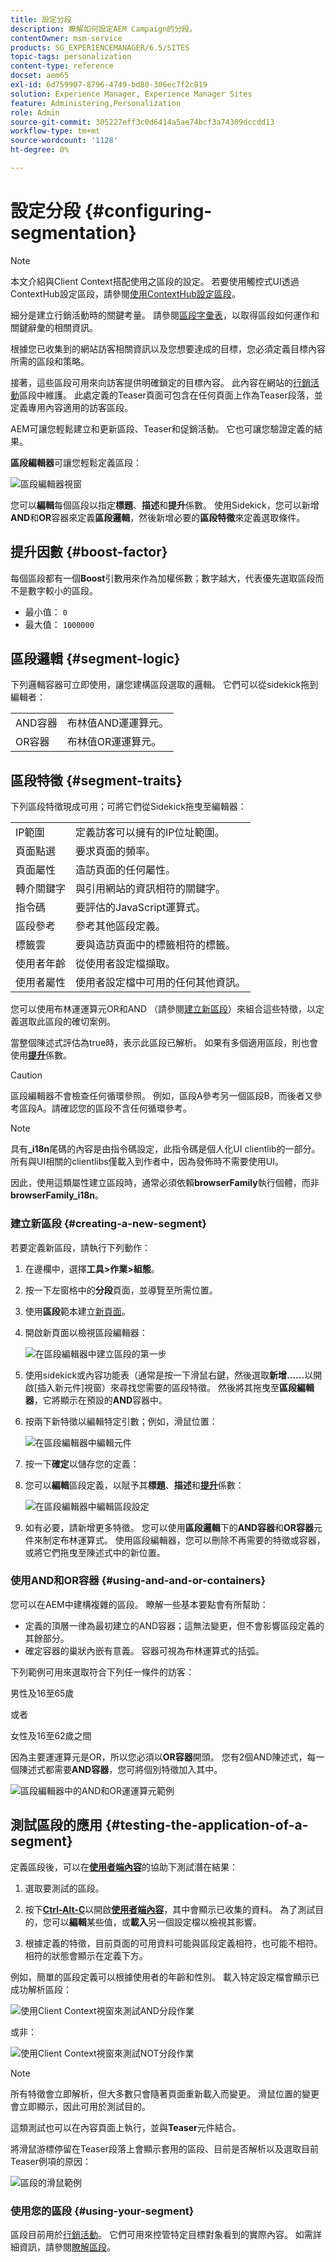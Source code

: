 ```yaml
---
title: 設定分段
description: 瞭解如何設定AEM Campaign的分段。
contentOwner: msm-service
products: SG_EXPERIENCEMANAGER/6.5/SITES
topic-tags: personalization
content-type: reference
docset: aem65
exl-id: 6d759907-8796-4749-bd80-306ec7f2c819
solution: Experience Manager, Experience Manager Sites
feature: Administering,Personalization
role: Admin
source-git-commit: 305227eff3c0d6414a5ae74bcf3a74309dccdd13
workflow-type: tm+mt
source-wordcount: '1128'
ht-degree: 0%

---
```



# 設定分段 {#configuring-segmentation}

>[!NOTE]
>
>本文介紹與Client Context搭配使用之區段的設定。 若要使用觸控式UI透過ContextHub設定區段，請參閱[使用ContextHub設定區段](/help/sites-administering/segmentation.md)。

細分是建立行銷活動時的關鍵考量。 請參閱[區段字彙表](/help/sites-authoring/segmentation-overview.md)，以取得區段如何運作和關鍵辭彙的相關資訊。

根據您已收集到的網站訪客相關資訊以及您想要達成的目標，您必須定義目標內容所需的區段和策略。

接著，這些區段可用來向訪客提供明確鎖定的目標內容。 此內容在網站的[行銷活動](/help/sites-classic-ui-authoring/classic-personalization-campaigns.md)區段中維護。 此處定義的Teaser頁面可包含在任何頁面上作為Teaser段落，並定義專用內容適用的訪客區段。

AEM可讓您輕鬆建立和更新區段、Teaser和促銷活動。 它也可讓您驗證定義的結果。

**區段編輯器**&#x200B;可讓您輕鬆定義區段：

![區段編輯器視窗](assets/segmenteditor.png)

您可以&#x200B;**編輯**&#x200B;每個區段以指定&#x200B;**標題**、**描述**&#x200B;和&#x200B;**提升**&#x200B;係數。 使用Sidekick，您可以新增&#x200B;**AND**&#x200B;和&#x200B;**OR**&#x200B;容器來定義&#x200B;**區段邏輯**，然後新增必要的&#x200B;**區段特徵**&#x200B;來定義選取條件。

## 提升因數 {#boost-factor}

每個區段都有一個&#x200B;**Boost**&#x200B;引數用來作為加權係數；數字越大，代表優先選取區段而不是數字較小的區段。

* 最小值： `0`
* 最大值： `1000000`

## 區段邏輯 {#segment-logic}

下列邏輯容器可立即使用，讓您建構區段選取的邏輯。 它們可以從sidekick拖到編輯者：

<table>
 <tbody>
  <tr>
   <td> AND容器<br /> </td>
   <td> 布林值AND運運算元。<br /> </td>
  </tr>
  <tr>
   <td> OR容器<br /> </td>
   <td> 布林值OR運運算元。</td>
  </tr>
 </tbody>
</table>

## 區段特徵 {#segment-traits}

下列區段特徵現成可用；可將它們從Sidekick拖曳至編輯器：

<table>
 <tbody>
  <tr>
   <td> IP範圍<br /> </td>
   <td>定義訪客可以擁有的IP位址範圍。<br /> </td>
  </tr>
  <tr>
   <td> 頁面點選<br /> </td>
   <td>要求頁面的頻率。<br /> </td>
  </tr>
  <tr>
   <td> 頁面屬性<br /> </td>
   <td>造訪頁面的任何屬性。<br /> </td>
  </tr>
  <tr>
   <td> 轉介關鍵字<br /> </td>
   <td>與引用網站的資訊相符的關鍵字。<br /> </td>
  </tr>
  <tr>
   <td> 指令碼</td>
   <td>要評估的JavaScript運算式。<br /> </td>
  </tr>
  <tr>
   <td> 區段參考<br /> </td>
   <td>參考其他區段定義。<br /> </td>
  </tr>
  <tr>
   <td> 標籤雲<br /> </td>
   <td>要與造訪頁面中的標籤相符的標籤。<br /> </td>
  </tr>
  <tr>
   <td> 使用者年齡<br /> </td>
   <td>從使用者設定檔擷取。<br /> </td>
  </tr>
  <tr>
   <td> 使用者屬性<br /> </td>
   <td>使用者設定檔中可用的任何其他資訊。 </td>
  </tr>
 </tbody>
</table>

您可以使用布林運運算元OR和AND （請參閱[建立新區段](#creating-a-new-segment)）來組合這些特徵，以定義選取此區段的確切案例。

當整個陳述式評估為true時，表示此區段已解析。 如果有多個適用區段，則也會使用&#x200B;**[提升](/help/sites-administering/campaign-segmentation.md#boost-factor)**&#x200B;係數。

>[!CAUTION]
>
>區段編輯器不會檢查任何循環參照。 例如，區段A參考另一個區段B，而後者又參考區段A。請確認您的區段不含任何循環參考。

>[!NOTE]
>
>具有&#x200B;**_i18n**&#x200B;尾碼的內容是由指令碼設定，此指令碼是個人化UI clientlib的一部分。 所有與UI相關的clientlibs僅載入到作者中，因為發佈時不需要使用UI。
>
>因此，使用這類屬性建立區段時，通常必須依賴&#x200B;**browserFamily**&#x200B;執行個體，而非&#x200B;**browserFamily_i18n**。

### 建立新區段 {#creating-a-new-segment}

若要定義新區段，請執行下列動作：

1. 在邊欄中，選擇&#x200B;**工具>作業>組態**。
1. 按一下左窗格中的&#x200B;**分段**&#x200B;頁面，並導覽至所需位置。
1. 使用&#x200B;**區段**&#x200B;範本建立[新頁面](/help/sites-authoring/editing-content.md#creatinganewpage)。
1. 開啟新頁面以檢視區段編輯器：

   ![在區段編輯器中建立區段的第一步](assets/screen_shot_2012-02-02at101726am.png)

1. 使用sidekick或內容功能表（通常是按一下滑鼠右鍵，然後選取&#x200B;**新增……**&#x200B;以開啟[插入新元件]視窗）來尋找您需要的區段特徵。 然後將其拖曳至&#x200B;**區段編輯器**，它將顯示在預設的&#x200B;**AND**&#x200B;容器中。
1. 按兩下新特徵以編輯特定引數；例如，滑鼠位置：

   ![在區段編輯器中編輯元件](assets/screen_shot_2012-02-02at103135am.png)

1. 按一下&#x200B;**確定**&#x200B;以儲存您的定義：
1. 您可以&#x200B;**編輯**&#x200B;區段定義，以賦予其&#x200B;**標題**、**描述**&#x200B;和&#x200B;**[提升](#boost-factor)**&#x200B;係數：

   ![在區段編輯器中編輯區段設定](assets/screen_shot_2012-02-02at103547am.png)

1. 如有必要，請新增更多特徵。 您可以使用&#x200B;**區段邏輯**&#x200B;下的&#x200B;**AND容器**&#x200B;和&#x200B;**OR容器**&#x200B;元件來制定布林運算式。 使用區段編輯器，您可以刪除不再需要的特徵或容器，或將它們拖曳至陳述式中的新位置。

### 使用AND和OR容器 {#using-and-and-or-containers}

您可以在AEM中建構複雜的區段。 瞭解一些基本要點會有所幫助：

* 定義的頂層一律為最初建立的AND容器；這無法變更，但不會影響區段定義的其餘部分。
* 確定容器的巢狀內嵌有意義。 容器可視為布林運算式的括弧。

下列範例可用來選取符合下列任一條件的訪客：

男性及16至65歲

或者

女性及16至62歲之間

因為主要運運算元是OR，所以您必須以&#x200B;**OR容器**&#x200B;開頭。 您有2個AND陳述式，每一個陳述式都需要&#x200B;**AND容器**，您可將個別特徵加入其中。

![區段編輯器中的AND和OR運運算元範例](assets/screen_shot_2012-02-02at105145am.png)

## 測試區段的應用 {#testing-the-application-of-a-segment}

定義區段後，可以在&#x200B;**[使用者端內容](/help/sites-administering/client-context.md)**&#x200B;的協助下測試潛在結果：

1. 選取要測試的區段。
1. 按下&#x200B;**[Ctrl-Alt-C](/help/sites-authoring/page-authoring.md#keyboardshortcuts)**&#x200B;以開啟&#x200B;**[使用者端內容](/help/sites-administering/client-context.md)**，其中會顯示已收集的資料。 為了測試目的，您可以&#x200B;**編輯**&#x200B;某些值，或&#x200B;**載入**&#x200B;另一個設定檔以檢視其影響。

1. 根據定義的特徵，目前頁面的可用資料可能與區段定義相符，也可能不相符。 相符的狀態會顯示在定義下方。

例如，簡單的區段定義可以根據使用者的年齡和性別。 載入特定設定檔會顯示已成功解析區段：

![使用Client Context視窗來測試AND分段作業](assets/screen_shot_2012-02-02at105926am.png)

或非：

![使用Client Context視窗來測試NOT分段作業](assets/screen_shot_2012-02-02at110019am.png)

>[!NOTE]
>
>所有特徵會立即解析，但大多數只會隨著頁面重新載入而變更。 滑鼠位置的變更會立即顯示，因此可用於測試目的。

這類測試也可以在內容頁面上執行，並與&#x200B;**Teaser**&#x200B;元件結合。

將滑鼠游標停留在Teaser段落上會顯示套用的區段、目前是否解析以及選取目前Teaser例項的原因：

![區段的滑鼠範例](assets/chlimage_1-47.png)

### 使用您的區段 {#using-your-segment}

區段目前用於[行銷活動](/help/sites-classic-ui-authoring/classic-personalization-campaigns.md)。 它們可用來控管特定目標對象看到的實際內容。 如需詳細資訊，請參閱[瞭解區段](/help/sites-authoring/segmentation-overview.md)。
